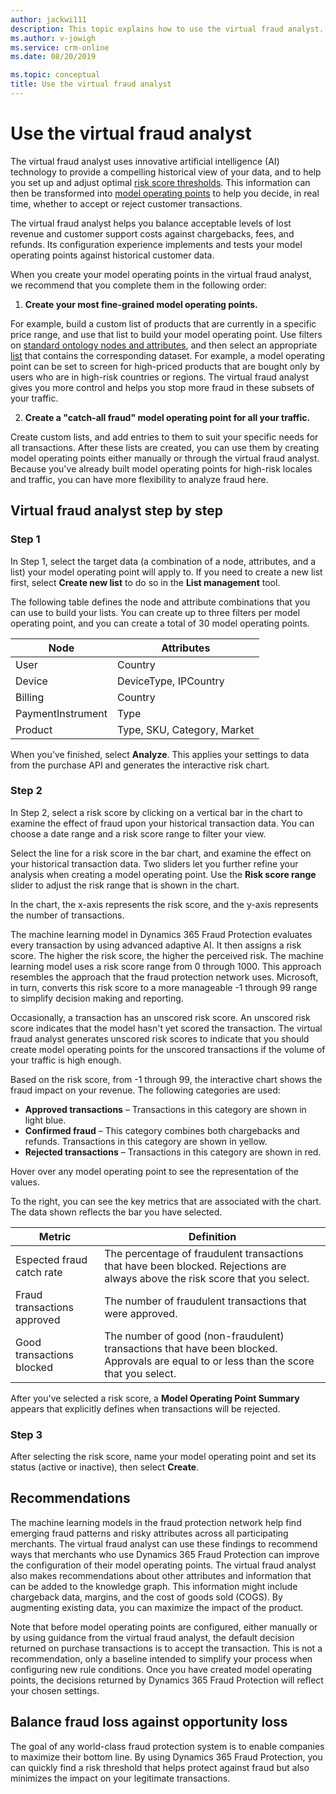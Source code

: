 ```yaml
---
author: jackwi111
description: This topic explains how to use the virtual fraud analyst.
ms.author: v-jowigh
ms.service: crm-online
ms.date: 08/20/2019

ms.topic: conceptual
title: Use the virtual fraud analyst
---
```


# Use the virtual fraud analyst

The virtual fraud analyst uses innovative artificial intelligence (AI) technology to provide a compelling historical view of your data, and to help you set up and adjust optimal [risk score thresholds](scorecard.md). This information can then be transformed into [model operating points](lists-model-operating-points.md) to help you decide, in real time, whether to accept or reject customer transactions.

The virtual fraud analyst helps you balance acceptable levels of lost revenue and customer support costs against chargebacks, fees, and refunds. Its configuration experience implements and tests your model operating points against historical customer data.

When you create your model operating points in the virtual fraud analyst, we recommend that you complete them in the following order:

1. **Create your most fine-grained model operating points.**

For example, build a custom list of products that are currently in a specific price range, and use that list to build your model operating point. Use filters on [standard ontology nodes and attributes](graph-explorer.md), and then select an appropriate [list](lists-model-operating-points.md) that contains the corresponding dataset. For example, a model operating point can be set to screen for high-priced products that are bought only by users who are in high-risk countries or regions. The virtual fraud analyst gives you more control and helps you stop more fraud in these subsets of your traffic.

2. **Create a "catch-all fraud" model operating point for all your traffic.**

Create custom lists, and add entries to them to suit your specific needs for all transactions. After these lists are created, you can use them by creating model operating points either manually or through the virtual fraud analyst. Because you've already built model operating points for high-risk locales and traffic, you can have more flexibility to analyze fraud here.

## Virtual fraud analyst step by step

### Step 1
In Step 1, select the target data (a combination of a node, attributes, and a list) your model operating point will apply to. If you need to create a new list first, select **Create new list** to do so in the **List management** tool.

The following table defines the node and attribute combinations that you can use to build your lists. You can create up to three filters per model operating point, and you can create a total of 30 model operating points.

| Node | Attributes 
|---|---|
| User | Country |
| Device | DeviceType, IPCountry |
| Billing | Country |
| PaymentInstrument | Type |
| Product | Type, SKU, Category, Market |

When you've finished, select **Analyze**. This applies your settings to data from the purchase API and generates the interactive risk chart.

### Step 2
In Step 2, select a risk score by clicking on a vertical bar in the chart to examine the effect of fraud upon your historical transaction data. You can choose a date range and a risk score range to filter your view. 

Select the line for a risk score in the bar chart, and examine the effect on your historical transaction data. Two sliders let you further refine your analysis when creating a model operating point. Use the **Risk score range** slider to adjust the risk range that is shown in the chart. 

In the chart, the x-axis represents the risk score, and the y-axis represents the number of transactions.

The machine learning model in Dynamics 365 Fraud Protection evaluates every transaction by using advanced adaptive AI. It then assigns a risk score. The higher the risk score, the higher the perceived risk. The machine learning model uses a risk score range from 0 through 1000. This approach resembles the approach that the fraud protection network uses. Microsoft, in turn, converts this risk score to a more manageable -1 through 99 range to simplify decision making and reporting.

Occasionally, a transaction has an unscored risk score. An unscored risk score indicates that the model hasn't yet scored the transaction. The virtual fraud analyst generates unscored risk scores to indicate that you should create model operating points for the unscored transactions if the volume of your traffic is high enough.

Based on the risk score, from -1 through 99, the interactive chart shows the fraud impact on your revenue. The following categories are used:

- **Approved transactions** – Transactions in this category are shown in light blue.
- **Confirmed fraud** – This category combines both chargebacks and refunds. Transactions in this category are shown in yellow.
- **Rejected transactions** – Transactions in this category are shown in red.

Hover over any model operating point to see the representation of the values.

To the right, you can see the key metrics that are associated with the chart. The data shown reflects the bar you have selected.

| Metric | Definition |
|---|---|
| Espected fraud catch rate | The percentage of fraudulent transactions that have been blocked. Rejections are always above the risk score that you select. |
| Fraud transactions approved | The number of fraudulent transactions that were approved. |
| Good transactions blocked | The number of good (non-fraudulent) transactions that have been blocked. Approvals are equal to or less than the score that you select. |

After you've selected a risk score, a **Model Operating Point Summary** appears that explicitly defines when transactions will be rejected.

### Step 3
After selecting the risk score, name your model operating point and set its status (active or inactive), then select **Create**.

## Recommendations

The machine learning models in the fraud protection network help find emerging fraud patterns and risky attributes across all participating merchants. The virtual fraud analyst can use these findings to recommend ways that merchants who use Dynamics 365 Fraud Protection can improve the configuration of their model operating points. The virtual fraud analyst also makes recommendations about other attributes and information that can be added to the knowledge graph. This information might include chargeback data, margins, and the cost of goods sold (COGS). By augmenting existing data, you can maximize the impact of the product.

Note that before model operating points are configured, either manually or by using guidance from the virtual fraud analyst, the default decision returned on purchase transactions is to accept the transaction. This is not a recommendation, only a baseline intended to simplify your process when configuring new rule conditions. Once you have created model operating points, the decisions returned by Dynamics 365 Fraud Protection will reflect your chosen settings.

## Balance fraud loss against opportunity loss

The goal of any world-class fraud protection system is to enable companies to maximize their bottom line. By using Dynamics 365 Fraud Protection, you can quickly find a risk threshold that helps protect against fraud but also minimizes the impact on your legitimate transactions.
